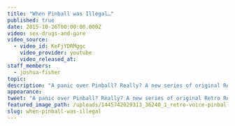 ```yaml
---
title: "When Pinball was Illegal…"
published: true
date: 2015-10-26T00:00:00.000Z
video: sex-drugs-and-gore
video_source:
  - video_id: KeFjYDRMggc
    video_provider: youtube
    video_released_at:
staff_members:
  - joshua-fisher
topic:
description: "A panic over Pinball? Really? A new series of original Retro Report short docs produced for Facebook."
appearance:
tweet: "A panic over Pinball? Really? A new series of original Retro Report short docs produced for Facebook."
featured_image_path: /uploads/1445742029313_36240_1_retro-voice-pinball.jpg
slug: when-pinball-was-illegal
---
```

